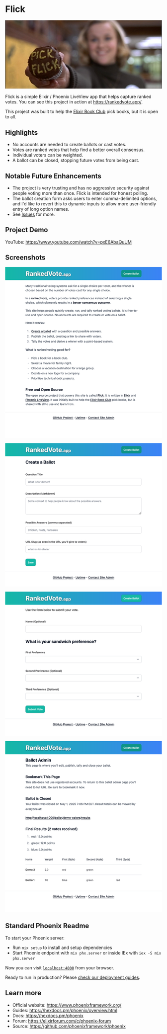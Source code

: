 # Flick

![Still frame from the movie Election, the character Tracy Flick is holding up a cupcake with the lettering "Pick Flick" across the icing.](docs/pick-flick.png)

Flick is a simple Elixir / Phoenix LiveView app that helps capture ranked votes. You can see this project in action at <https://rankedvote.app/>.

This project was built to help the [Elixir Book Club](https://elixirbookclub.com/) pick books, but it is open to all.

## Highlights

- No accounts are needed to create ballots or cast votes.
- Votes are ranked votes that help find a better overall consensus.
- Individual voters can be weighted.
- A ballot can be closed, stopping future votes from being cast.

## Notable Future Enhancements

- The project is very trusting and has no aggressive security against people voting more than once. Flick is intended for honest polling.
- The ballot creation form asks users to enter comma-delimited options, and I'd like to revert this to dynamic inputs to allow more user-friendly entry of long option names.
- See [Issues](https://github.com/zorn/flick/issues) for more.

## Project Demo

YouTube: <https://www.youtube.com/watch?v=pxE6AbaQuUM>

## Screenshots

![Home page](docs/screenshots/home-page.png)

![Create Ballot page](docs/screenshots/create-ballot-page.png)

![Capture Vote page](docs/screenshots/capture-vote-page.png)

![Ballot Admin page](docs/screenshots/admin-page.png)

## Standard Phoenix Readme

To start your Phoenix server:

  * Run `mix setup` to install and setup dependencies
  * Start Phoenix endpoint with `mix phx.server` or inside IEx with `iex -S mix phx.server`

Now you can visit [`localhost:4000`](http://localhost:4000) from your browser.

Ready to run in production? Please [check our deployment guides](https://hexdocs.pm/phoenix/deployment.html).

## Learn more

  * Official website: https://www.phoenixframework.org/
  * Guides: https://hexdocs.pm/phoenix/overview.html
  * Docs: https://hexdocs.pm/phoenix
  * Forum: https://elixirforum.com/c/phoenix-forum
  * Source: https://github.com/phoenixframework/phoenix
